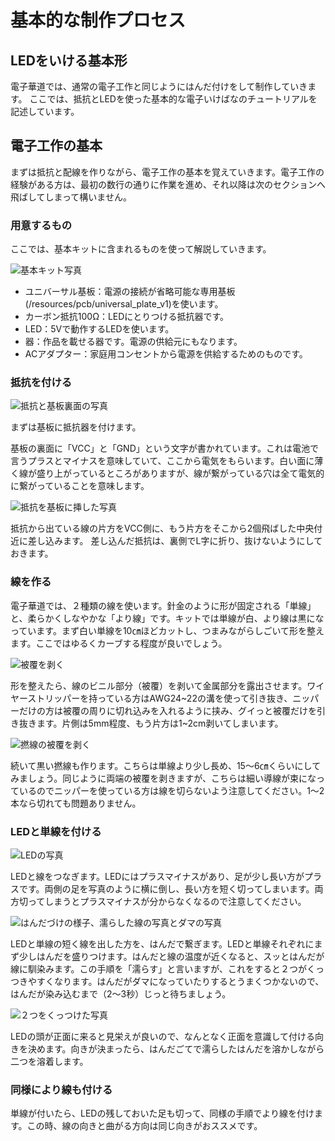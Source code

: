 # 基本的な制作プロセス

## LEDをいける基本形

電子華道では、通常の電子工作と同じようにはんだ付けをして制作していきます。
ここでは、抵抗とLEDを使った基本的な電子いけばなのチュートリアルを記述しています。

## 電子工作の基本

まずは抵抗と配線を作りながら、電子工作の基本を覚えていきます。電子工作の経験がある方は、最初の数行の通りに作業を進め、それ以降は次のセクションへ飛ばしてしまって構いません。

### 用意するもの

ここでは、基本キットに含まれるものを使って解説していきます。

![基本キット写真]()

- ユニバーサル基板：電源の接続が省略可能な専用基板(/resources/pcb/universal_plate_v1)を使います。
- カーボン抵抗100Ω：LEDにとりつける抵抗器です。
- LED：5Vで動作するLEDを使います。
- 器：作品を載せる器です。電源の供給元にもなります。
- ACアダプター：家庭用コンセントから電源を供給するためのものです。

### 抵抗を付ける

![抵抗と基板裏面の写真]()

まずは基板に抵抗器を付けます。

基板の裏面に「VCC」と「GND」という文字が書かれています。これは電池で言うプラスとマイナスを意味していて、ここから電気をもらいます。白い面に薄く線が盛り上がっているところがありますが、線が繋がっている穴は全て電気的に繋がっていることを意味します。

![抵抗を基板に挿した写真]()

抵抗から出ている線の片方をVCC側に、もう片方をそこから2個飛ばした中央付近に差し込みます。
差し込んだ抵抗は、裏側でL字に折り、抜けないようにしておきます。

### 線を作る

電子華道では、２種類の線を使います。針金のように形が固定される「単線」と、柔らかくしなやかな「より線」です。キットでは単線が白、より線は黒になっています。まず白い単線を10㎝ほどカットし、つまみながらしごいて形を整えます。ここではゆるくカーブする程度が良いでしょう。

![被覆を剥く]()

形を整えたら、線のビニル部分（被覆）を剥いて金属部分を露出させます。ワイヤーストリッパーを持っている方はAWG24~22の溝を使って引き抜き、ニッパーだけの方は被覆の周りに切れ込みを入れるように挟み、グイっと被覆だけを引き抜きます。片側は5mm程度、もう片方は1~2cm剥いてしまいます。

![撚線の被覆を剥く]()

続いて黒い撚線も作ります。こちらは単線より少し長め、15～6㎝くらいにしてみましょう。同じように両端の被覆を剥きますが、こちらは細い導線が束になっているのでニッパーを使っている方は線を切らないよう注意してください。1～2本なら切れても問題ありません。

### LEDと単線を付ける

![LEDの写真]()

LEDと線をつなぎます。LEDにはプラスマイナスがあり、足が少し長い方がプラスです。両側の足を写真のように横に倒し、長い方を短く切ってしまいます。両方切ってしまうとプラスマイナスが分からなくなるので注意してください。

![はんだづけの様子、濡らした線の写真とダマの写真]()

LEDと単線の短く線を出した方を、はんだで繋ぎます。LEDと単線それぞれにまず少しはんだを盛りつけます。はんだと線の温度が近くなると、スッとはんだが線に馴染みます。この手順を「濡らす」と言いますが、これをすると２つがくっつきやすくなります。はんだがダマになっていたりするとうまくつかないので、はんだが染み込むまで（2～3秒）じっと待ちましょう。

![２つをくっつけた写真]()

LEDの頭が正面に来ると見栄えが良いので、なんとなく正面を意識して付ける向きを決めます。向きが決まったら、はんだごてで濡らしたはんだを溶かしながら二つを溶着します。

### 同様により線も付ける

単線が付いたら、LEDの残しておいた足も切って、同様の手順でより線を付けます。この時、線の向きと曲がる方向は同じ向きがおススメです。